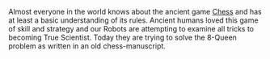 Almost everyone in the world knows about the ancient game [Chess](http://en.wikipedia.org/wiki/Chess)
and has at least a basic understanding of its rules.
Ancient humans loved this game of skill and strategy and
our Robots are attempting to examine all tricks to becoming True Scientist.
Today they are trying to solve the 8-Queen problem as written in an old chess-manuscript.
